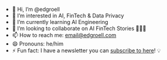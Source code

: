 - 👋 Hi, I’m @edgroell
- 👀 I’m interested in AI, FinTech & Data Privacy
- 🌱 I’m currently learning AI Engineering
- 💞️ I’m looking to collaborate on AI FinTech Stories 🧠💶🚀
- 📫 How to reach me: email@edgroell.com
- 😄 Pronouns: he/him
- ⚡ Fun fact: I have a newsletter you can <a class="libutton" href="https://www.linkedin.com/build-relation/newsletter-follow?entityUrn=7328509147346341889" target="_blank">subscribe to here</a>! 💡

<!---
edgroell/edgroell is a ✨ special ✨ repository because its `README.md` (this file) appears on your GitHub profile.
You can click the Preview link to take a look at your changes.
--->
